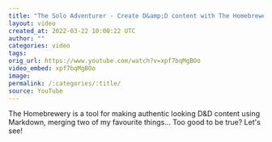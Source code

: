 ```yaml
---
title: "The Solo Adventurer - Create D&amp;D content with The Homebrewery"
layout: video
created_at: 2022-03-22 10:00:22 UTC
author: ""
categories: video
tags: 
orig_url: https://www.youtube.com/watch?v=xpf7bqMgBOo
video_embed: xpf7bqMgBOo
image:
permalink: /:categories/:title/
source: YouTube
---
```

The Homebrewery is a tool for making authentic looking D&D content using Markdown, merging two of my favourite things… Too good to be true? Let's see!